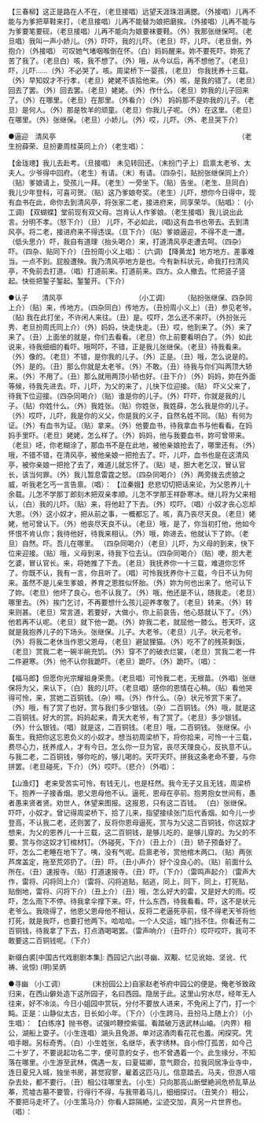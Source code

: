 <!-- { "loadSidebar": true } -->
【三春柳】这正是路在人不在，（老旦接唱）远望天涯珠泪满腮。（外接唱）儿再不能与为爹把草鞋来打，（老旦接唱）儿再不能替为娘把磨挨。（外接唱）儿再不能与为爹要笔要砚，（老旦接唱）儿再不能向为娘要袜要鞋。（外）我那张继保呵。（老旦唱）我叫一声小娇儿。（外）吓吓，我的儿吓。（老旦）吓，儿吓。（老旦倒，外抱介）（外接唱） 可叹她气堵咽喉倒在怀。（白）妈妈醒来。妳不要死吓。妳死了苦了我了。（老旦白）咳，我不想了。（外）哦，从今以后，再不想他了。（老旦）吓，儿吓……（外）不必哭了。咳。周梁桥下一婴孩，（老旦） 你我抚养十三载。（外）早知奴才不行孝，（老旦）姥姥不该拾他来。（外）咳，是我的错了。（老旦）回去了罢。（外）回去罢。（老旦）姥姥。（外）作什么。（老旦）妳我的儿子回来了。（外）在哪里。（老旦）在那里。（外看介）（外） 妈妈那不是妳我的儿子。（老旦）是何人。（外）那是牧羊的顽童。（老旦）你我儿子呢。（外）在这里。（老旦）在哪里。（外）张继保。（老旦）小娇儿。（外）哎，儿吓。（外、老旦哭下介） 



●逼迎　清风亭　　　　　　　　　　　　　　　　　　　　　　　　　　　（老生扮薛荣、旦扮妻周桂英同上介）（老生唱）： 

【金珑璁】我儿去赴考。（旦接唱） 未见转回还。（末扮门子上）启禀太老爷、太夫人。少爷得中回府。（老生）有请。（末）有请。（四杂引，贴扮张继保同上介）（贴）爹娘请上，受孩儿一拜。（老生）一旁坐下。（贴）告坐。（老生、旦同白）我儿少年登科，可喜可贺。（贴）这乃爹娘夸奖。（老生）儿吓，想你今日得中，现有血书在此，命你去到清风亭，将张家二老，接进府来，同享荣华。（贴唱）： 
(小工调) 
【双蝴蝶】堂前现有双父母。岂肯认人作爹娘。（老生接唱）我儿说出此言。分明不孝。（怒下介）（旦） 儿吓，不必如此，(唱)这有血书也带去。去到清风亭。将二老，接进府来不得违误。（旦下介）（贴）爹娘逼迎，不得不走一遭。（低头思介）吓，我自有道理（抬头喝介）来，打道清风亭走遭去呵。（四杂）吓。（四杂、贴同下介）（丑扮周小义上唱）： 
(六调) 
【降黄龙】地方地方。差事难当。一点不到。屁股遭殃。我乃清风亭地方是也。今有新科状元，命我打扫清风亭，不免前去打道。（唱）打道前来。打道前来。四方。众人撤去。忙把竖子竖起。快些把錾子錾起。錾錾开。（下介） 



●认子　　清风亭　　　　　　　　　　　（小工调）　 　 
（贴扮张继保、四杂同上介）（贴）来，传地方。（四杂同白）传地方。（丑扮周小义上）（丑）参见老爷。（贴) 我在此打坐，不许闲人来往。（丑）是。哎吓，怎么还不来吓。（外扮张元秀、老旦扮周氏同上介）（外）妈妈，快走快走。（丑）哎，他到来了。（外）来了来了。（丑）上面坐的就是，你们去看看。（老旦）你上前要看明白了。（外）如此说来，待我细细的看吓。哦呵吓，不错，正是我儿张继保。（老旦）待我看来。（外）像的。（老旦）不错，是你我的儿子。（外）正是。（丑）哦，怎么说是的。（外）是的。（丑）那么你就是太老爷。（外）不敢。（丑）待我与你们叫两顶大轿来。（外）不用了。（丑）那么就用两顶小轿也好。（丑下介）（外）妈妈，妳在外面等候，待我先进去。吓，儿吓，为父的来了，儿快下位迎接。（贴） 吓义父来了，待我下位迎接。（四杂同喝介）（贴）谁是你的儿子。（外）吓吓，你就是我的儿子。（贴）你姓什么。（外）我姓张。（贴）你姓张，我姓薛，怎么我是你的儿子。（外）哎吓，儿吓，我是你的义父，你是我的义子，自然名姓不同。（贴）有何为证。（外）有血书为证。（贴）拿来。（外）他要血书，待我拿血书与他看看。在妈妈手里吓。（老旦）姥姥，怎么样了。（外）妈妈，他与我要血书，妳可曾带来。（老旦）呸，你老糊涂了，那血书不是在此地，被他亲娘抢去了，哪里还有。（外）哦，不错不错，在清风亭，被他亲娘一把抢去了。吓，儿吓，血书也是在这清风亭，被你亲娘一把抢了去了，难道儿就忘怀了。（贴）唗，胆大老乞汉，冒认官长，该当何罪。（外）我儿暂息雷霆之怒。（四杂同喝介）（外）两旁拨去虎狼之威，听我老乞丐一言告禀。（唱）： 
【泣秦娥】悲悲切切把话来论，为父恩养儿十余载。儿怎不学那丁郎刻木把双亲孝顺。儿怎不学那王祥卧寒冰。继儿将为父来相认，（白）我的儿吓。（贴）来，将他赶了下去。（外）哎吓。（唱）小奴才丧心忘却大恩。（外）这小奴才，把从前之事，一概都忘了。咳，真乃丧尽天良。（老旦）姥姥，他可曾认下。（外）他丧尽天良不认。（老旦）哦，是了，你当初打他，他如今怀恨不肯认你；我待他好，待我来相认。（外）哦，妳进去，他就认下了妳。（老旦）自然。吓。吾儿在哪里。 （四杂同喝介）（老旦）儿吓，为义母的到来，快下位来迎接。（贴）哦，义母到来，待我下位去认。（四杂同喝介）（贴）哽，胆大老乞婆，冒认官长。来，将她推了下去。（老旦）我抚养你一十三载，难道你忘怀了。你既不认，我有一言，你且听了。（唱）可怜我抚养你十三载，今日不认为何来。虽然不是儿亲生爹娘，养育之恩胜似怀胎。（外）妳为何也出来了。他可认下了妳。（老旦）他坏了良心，也不认我了。（外）哦，他还是不认，随我走。（老旦）哪里去。（外）挨门乞讨，不再要想什么孩儿迎养孝敬了。（老旦）转来。（外）转来则甚。（老旦）常言道，若要好，大做小，你上前哀告，他心慈就认下了。（外）他若再不认呢。（老旦）就下他一跪。（外）妳我二老，就屈他一膝么。苍天吓，这就是我抱养儿子的下场头。张继保。儿子。大老爷。（老旦）儿子。状元老爷。（外）将我二老休当作恩父恩母，（老旦）避鼠狸猫。（外）吃不了的残茶剩饭，（老旦）赏我二老一碗半碗充饥。（外）穿不了的破衣烂裳，（老旦）赏我二老一件二件避寒。（外）他不认你我跪吓。（老旦）跪吓。（外）跪吓。（唱）： 

【福马郎】但愿你光宗耀祖身荣贵。（老旦唱）可怜我二老，无根苗。（外唱）张继保将为父，来认下，（白）我的儿吓。（老旦唱）感你的恩情在心稍。（贴）看他哭得可怜，来，赏她二百铜钱。（杂）嘚。（外）作什么。（杂）状元爷赏下来了。（外）哦，有了赏了也好。赏与我们多少银钱。（杂）二百铜钱。（外）哦，就是这二百铜钱。好大的赏。妈妈起来，青天大老爷，有了赏了。（老旦）多少银钱。（外）什么银钱。（唱）就是这，二百铜钱。（老旦）哦，二百铜钱。 张继保。小畜生。我把你这忘恩负义的小奴才。想当初周梁桥下，将你拾来，可怜一十三载，费尽心力，抚养成人，才有今日。怎么你一旦为官，丧尽天理良心，反执意不认。与我二老，二百铜钱，够你吃的，够儿喝的。天吓天吓。拼我这条老命不要，与你拼罢。（老旦碰死，下介）（外）哎吓。（悲介）（外唱）： 

【山渔灯】 老来受苦实可怜，有钱无儿，也是枉然。我今无子又且无钱，周梁桥下。抱养一子接香烟。恩父恩母他不认。逼死，恩母在亭前。抱男抱女世间有，愚者愚来贤者贤。劝世人，休望来图报。这报恩，只有这二百钱。 （白）张继保。吓吓，小奴才。曾记得周梁桥下，拾了儿来，指望接续张门后代香烟。如今儿一步登高，不认我二老，还则罢了，反将你恩母逼死，赏与为父这二百铜钱，你这奴才想来，为父的恩养儿一十三载，这二百铜钱，是够儿吃的，是够儿穿的。为父的不要。赏与你这奴才钉棺材钉。（外碰死，下介）（丑上介）（丑）轿子预备好了。吓，怎么二老睡在地下了。咦，没有气呢。启禀老爷，赏他棺木两口。（贴）两张芦席盖定，拖至荒郊扔了。（丑）吓。（丑小声介）好个没良心的。（贴）前面什么所在。（丑）速报寺。（贴）打道速报寺。（丑）吓。（下介）（雷鸣声起介）（雷声大作，雷将、闪将同上介）（雷将、闪将追贴，贴逃，同上，同下，同上，打死贴，贴倒地，雷将、闪将下介）（丑上介）（丑）哦，怎么好大的雷，又是好大的雨。哎吓，怎么雨下不停。待我拿伞撑下来。吓，什么东西，待我看看。吓，这不是状元老爷么。我晓得了，他恩父恩母他不相认，反将二老逼死亭前，怪不得老天爷将他打死，就是我吓，也要打他两下。哈哈哈。一个人交运，城门挡不住。你看还有二百铜钱，待我拿了下去，打点酒喝喝罢。（雷声响介）（丑吓介）哎吓哎吓，我可不敢要这二百铜钱呢。（下介） 


 

新缀白裘[中国古代戏剧剧本集]: 西园记六出(寻幽、双觏、忆见讹始、坚讹、代祷、讹惊) (明)吴炳 


●寻幽 （小工调）　　　 　 
(末扮园公上)自家赵老爷府中园公的便是。俺老爷致政归来，在西山僻处造下这所园子，名曰西园。隐居于此。这里山穷水尽，经年无人往来，好不冷淡。今日小姐园中赏玩，分付不要放人进来，不免闲上了门，打一个盹。正是：山静似太古，日长如小年。（下介）（小生跨马，丑扮马上随上介）（小生唱）： 
【白练序】抛书卷。试强吟鞭控紫骝。看踏破万迭武林山岫。（内界）相公，湖船上耍子。（小生连唱）湖头且免游。单对这酒肉看花花也羞。闲探究。凭咱手眼。另标奇秀。（白）小生姓张，名继华，表字绣林。自小伶仃孤苦，如今己二十岁了，不要说起功名二字，便可意的女子，也不曾遇着一个。此生缘分，不知落在哪里。小生游至武林，偶遇一友，曰夏韫卿，意气颇合，拉我同居净业寺中，连日夏兄入城，独坐书房，甚觉寂寥，雇着这匹马儿，信意踏去。马夫，但游人喧杂去处，都不要行。（丑）相公往哪里去。（小生）只向那高山断壁絶涧危桥乱草丛菶，荒墟古墓不要管，行得行不得，与我带着马儿，细细探讨。（丑笑介）相公，不要把马走坏了。（小生策马介）你看人踪隔絶，尘迹交加，真另一片世界也。（唱）： 
